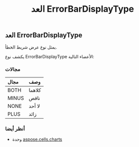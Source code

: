 ﻿---
title: العد ErrorBarDisplayType
second_title: Aspose.Cells for Python via .NET API المراجع
description:
type: docs
weight: 500
url: /ar/python-net/aspose.cells.charts/errorbardisplaytype/
is_root: false
---
##  العد ErrorBarDisplayType
يمثل نوع عرض شريط الخطأ.



يكشف نوع ErrorBarDisplayType الأعضاء التالية:

###  مجالات
| مجال| وصف|
| :- | :- |
| BOTH | كلاهما|
| MINUS | ناقص|
| NONE | لا أحد|
| PLUS | زائد|



###  أنظر أيضا
* وحدة [aspose.cells.charts](..)
